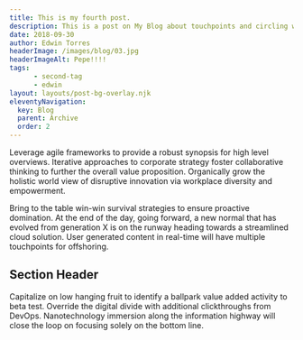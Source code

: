 ```yaml
---
title: This is my fourth post.
description: This is a post on My Blog about touchpoints and circling wagons.
date: 2018-09-30
author: Edwin Torres
headerImage: /images/blog/03.jpg
headerImageAlt: Pepe!!!!
tags: 
      - second-tag
      - edwin
layout: layouts/post-bg-overlay.njk
eleventyNavigation:
  key: Blog
  parent: Archive
  order: 2
---
```

Leverage agile frameworks to provide a robust synopsis for high level overviews. Iterative approaches to corporate strategy foster collaborative thinking to further the overall value proposition. Organically grow the holistic world view of disruptive innovation via workplace diversity and empowerment.

Bring to the table win-win survival strategies to ensure proactive domination. At the end of the day, going forward, a new normal that has evolved from generation X is on the runway heading towards a streamlined cloud solution. User generated content in real-time will have multiple touchpoints for offshoring.

## Section Header

Capitalize on low hanging fruit to identify a ballpark value added activity to beta test. Override the digital divide with additional clickthroughs from DevOps. Nanotechnology immersion along the information highway will close the loop on focusing solely on the bottom line.

